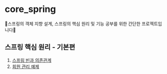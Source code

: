 # core_spring
🌱스프링의 객체 지향 설계, 스프링의 핵심 원리 및 기능 공부를 위한 간단한 프로젝트입니다🌱       

## 스프링 핵심 원리 - 기본편  
1. [스프링 빈과 의존관계](https://github.com/ssong915/core_spring/blob/master/note/4_%EC%8A%A4%ED%94%84%EB%A7%81%20%EB%B9%88%EA%B3%BC%20%EC%9D%98%EC%A1%B4%EA%B4%80%EA%B3%84.md)   
2. [회원 관리 예제](https://github.com/ssong915/core_spring/blob/master/note/5_%ED%9A%8C%EC%9B%90%20%EA%B4%80%EB%A6%AC%20%EC%98%88%EC%A0%9C.md)   
